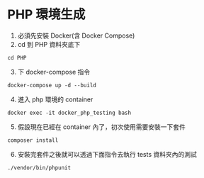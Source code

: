 # PHP 環境生成

1. 必須先安裝 Docker(含 Docker Compose)
2. cd 到 PHP 資料夾底下
```
cd PHP
```
3. 下 docker-compose 指令
```
docker-compose up -d --build
```
4. 進入 php 環境的 container
```
docker exec -it docker_php_testing bash
```
5. 假設現在已經在 container 內了，初次使用需要安裝一下套件
```
composer install
```
6. 安裝完套件之後就可以透過下面指令去執行 tests 資料夾內的測試
```
./vendor/bin/phpunit
```
